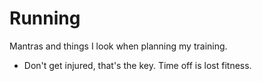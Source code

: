 # Running

Mantras and things I look when planning my training.

* Don't get injured, that's the key. Time off is lost fitness. 